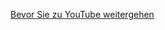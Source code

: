 [Bevor Sie zu YouTube weitergehen](https://www.youtube.com/playlist?list=PLjaA00udJtOrLDhrIt286PNj4XAhq70Ve)

